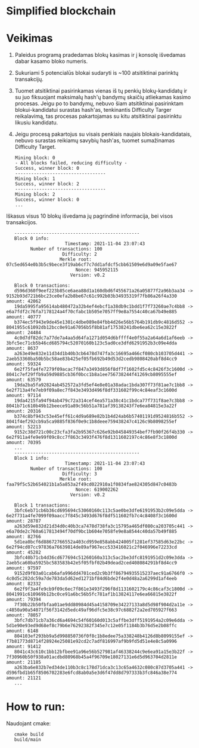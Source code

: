 # Simplified blockchain

# Veikimas

1. Paleidus programą pradedamas blokų kasimas ir į konsolę išvedamas dabar kasamo bloko numeris.
2. Sukuriami 5 potencialūs blokai sudaryti is ~100 atsitiktinai parinktų transakcijų.
3. Tuomet atsitiktinai pasirinkamas vienas iš tų penkių blokų-kandidatų ir su juo fiksuojant
maksimalų hash'ų bandymų skaičių atliekamas kasimo procesas. Jeigu po to
bandymų, nebuvo šiam atsitiktinai pasirinktam blokui-kandidatui surastas hash'as, tenkinantis Difficulty Targer reikalavimą, tas procesas
pakartojamas su kitu atsitiktinai pasirinktu likusiu kandidatu.
4. Jeigu procesą pakartojus su visais penkiais naujais blokais-kandidatais, nebuvo surastas reikiamų savybių hash'as, tuomet sumažinamas Difficulty Target.
       
       Mining block: 0
       - All blocks failed, reducing difficulty -
       Success, winner block: 0
       ----------------------------------
       Mining block: 1
       Success, winner block: 2
       ----------------------------------
       Mining block: 2
       Success, winner block: 0
       ...
      
Iškasus visus 10 blokų išvedama jų pagrindinė informacija, bei visos transakcijos.

       -----------------------------------------------
       Block 0 info:
                          Timestamp: 2021-11-04 23:07:43
             Number of transactions: 100
                         Difficulty: 2
                        Merkle root: 07c5ed654e0b3b5c9bece3f19ab6cf7c7dd1afdcf5cbb61509e6d9a09e5fae67
                              Nonce: 945952115
                            Version: v0.2

       Block 0 transactions:
       d596d360f9eef223b85ce6aea88d1a160dbd6f455671a26a05877f2a96b3aa34 -> 9152b93d721b6bc23ce0efa2b8be67c61c992b03b34935319f7fb86a26f4a330   amount: 42062
       19da5995fa95614ab480472a32b4ef4ebcf1a38db9c1bdd1f7f73260ae7c4bb8 -> e6a7fdf2c76fa7178124a4f70cfabc1b505e7057ff9e8a7554c40ca67b49e885   amount: 40777
       b374ec5f943e9de45e1301c4dbe089e84fbb4d26e56b5764b191db9c4816d552 -> 8041955c61092db12bcc0e91a67056b5f8b81af17538241dbe6ea62c15e3822f   amount: 24484
       4c0d7df82dc7a77de7a4aa5d64fa1271d054d6bffff4e0f55a2a64a6d1af6eeb -> 3bfc5ec71cb5b46cd685794c52070160b123c5ad0ce3dfd6291952b3c09e4dda   amount: 8637
       a263e49e832e11d34d1b40b3cb6478d747fa3c16695a466cf080cb103705d441 -> 2aeb53360ba50b5bc58ae83b425ef05fb692b49d53d2cedb9808420abf8d4cc9   amount: 59324
       6e2f75fa4fe7279f09acac7f847a3493d856f8df7f1602fd5c4c8426f3c1600d -> 8041c7ef29ffb9a59d9885cb36f0bcc1b8a1ee756738244f41269cb8095555ef   amount: 63579
       19da2ba5fa92824ab452572a3fd5ef4e8e01a38adac1bda307f73f81ae7c1bb8 -> 6e2f713a4fe7eb9f09a8ec7f843e3493d496f8df331602f99c4c84eaf3c1600d   amount: 97114
       19da4215fa94f94ab479c72a314cef4ea571a38c41c1bdca77f731f8ae7c3bb8 -> 8041b71c610b49b12beece91a89c56b51a781af39138243f7e6ea84815e3a22f   amount: 20316
       b374c8bf943c53e45eff61c4d9a689e82b1b4d24ab6b57401191d9524816b552 -> 8041f4ef292cb9a5ca9885f836f0e9c1b8deee759438247c4126c9b8098255ef   amount: 52213
       9152c38d721c00c23cfa3fa2b95367c626e92b045849354bef7fb90f26f4b330 -> 6e2f911a4fe9e99f09c8cc7f863c3493f476f8d1311602197c4c86e8f3c1800d   amount: 70395
       ...
       -----------------------------------------------
       Block 1 info:
                          Timestamp: 2021-11-04 23:07:43
             Number of transactions: 100
                         Difficulty: 3
                        Merkle root: faa79f5c52b654021b1a5a853a2f49cd022910a1f0834fae824305d847c0483b
                              Nonce: 619002262
                            Version: v0.2

       Block 1 transactions:
       3bfc6eb71cb6b36cd695694c53060160c113c5ae0be3dfe6191953b2c09e5dda -> 6e2f731a4fe7099f09aacc7f845c3493d676f8df511602fb7c4c8408f3c1600d   amount: 28787
       a263d59e832d21d34d0c40b3ca7478d738fa3c15795a465df080ca203705c441 -> e6a70de2c760a617813494f70df9bc1b604e7058fe9e8a8544c40da57b49f885   amount: 82766
       5d1ea0bcf6d88672766552a403cd959e858abb424005f1281ef37585d63e22bc -> 6e2f94cd07cc97836a76639814de89af967ecc533416021c2f046996e72233cd   amount: 45282
       3bfc40b71cb4d36cd677694c51260160a313c5ac2be3dfc8191951d2c09e3dda -> 2aeb5ca60ba5925bc583583b42e5f05fbf02b49dead2ced408084291bf8d4cc9   amount: 97597
       9152d9f03a01cab6afa996dd4701ced2c9b3ff86794935515237aec91a6766f0 -> 4c0d5c282dc59a7de783da5d62ed1271bf84d6bde2f4e0d48a2a6299d1af4eeb   amount: 82332
       6e2f9f3a4fe9cb9f09c6ec7f861e3493f296f8d1131602179c4c86caf3c1800d -> 8041991c610969b12bc0ce91a6bc56b5fc781af1b13824117e6ea66815e3822f   amount: 79394
       7f30b22b50fbfaa01ae9dd80984d45a4158709e34227133a8d5d98f904d2a11e -> c4850a90a54071f56f3142d5edc49af96dfc5e38c97c6882f2a2ed705927f663   amount: 78057
       3bfc7db71cb7a36cd6a4694c54f60160d013c5affbe3dff5191954a2c09e6dda -> 5d1e90e93ed9d68ef8c79b6e76292382f345e7c12e05f1184b3b76d5e2b08ffc   amount: 6148
       804103ef293bb9a5d998850736f0f8c1b8edee75a338248b4126d8b8099155ef -> f7b81773d8714f28924e25081e92cd2c7adf816997af9b9fd5d51e4e8c5a0996   amount: 91412
       8041c43c610c1bb12bfbee91a96e56b527981af46338244c9e6ea91a15e3b22f -> 7f30960b50f938a01acdbd80968b45a4f96709e18027131e6d5d963704d2811e   amount: 21185
       a263ba6e832b7ed34de110b3c8c178d71dca3c13c65a4632c080c87d3705a441 -> d596fbd1b65f8506702283e6fcd8ab0a5e3d6f47dd8d797333b3fc846a38e774   amount: 21121
       ...

# How to run:
        
Naudojant cmake:

       cmake build
       build/main
